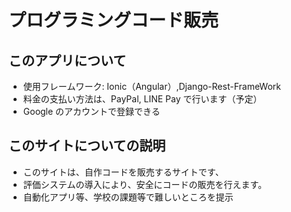# プログラミングコード販売

## このアプリについて
- 使用フレームワーク: Ionic（Angular）,Django-Rest-FrameWork 
- 料金の支払い方法は、PayPal, LINE Pay で行います（予定）
- Google のアカウントで登録できる

## このサイトについての説明
- このサイトは、自作コードを販売するサイトです、
- 評価システムの導入により、安全にコードの販売を行えます。
- 自動化アプリ等、学校の課題等で難しいところを提示
